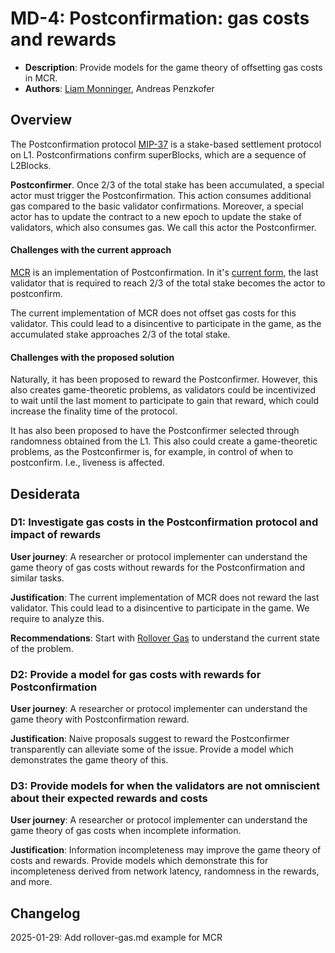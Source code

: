 # MD-4: Postconfirmation: gas costs and rewards

- **Description**: Provide models for the game theory of offsetting gas costs in MCR.
- **Authors**: [Liam Monninger](mailto:liam@movementlabs.xyz), Andreas Penzkofer

## Overview

The Postconfirmation protocol [MIP-37](https://github.com/movementlabsxyz/MIP/blob/mip/MCR/MIP/mip-37/README.md) is a stake-based settlement protocol on L1. Postconfirmations confirm superBlocks, which are a sequence of L2Blocks.

**Postconfirmer**. Once 2/3 of the total stake has been accumulated, a special actor must trigger the Postconfirmation. This action consumes additional gas compared to the basic validator confirmations. Moreover, a special actor has to update the contract to a new epoch to update the stake of validators, which also consumes gas. We call this actor the Postconfirmer.

#### Challenges with the current approach

[MCR](https://github.com/movementlabsxyz/movement/tree/main/protocol-units/settlement/mcr) is an implementation of Postconfirmation. In it's [current form](https://github.com/movementlabsxyz/movement/tree/baa83356a14d44fd4e8346e1eddfc184cebc17d3/protocol-units/settlement/mcr), the last validator that is required to reach 2/3 of the total stake becomes the actor to postconfirm.

The current implementation of MCR does not offset gas costs for this validator. This could lead to a disincentive to participate in the game, as the accumulated stake approaches 2/3 of the total stake.

#### Challenges with the proposed solution

Naturally, it has been proposed to reward the Postconfirmer. However, this also creates game-theoretic problems, as validators could be incentivized to wait until the last moment to participate to gain that reward, which could increase the finality time of the protocol.

It has also been proposed to have the Postconfirmer selected through randomness obtained from the L1. This also could create a game-theoretic problems, as the Postconfirmer is, for example, in control of when to postconfirm. I.e., liveness is affected.

## Desiderata

### D1: Investigate gas costs in the Postconfirmation protocol and impact of rewards

**User journey**:
A researcher or protocol implementer can understand the game theory of gas costs without rewards for the Postconfirmation and similar tasks.

**Justification**:
The current implementation of MCR does not reward the last validator. This could lead to a disincentive to participate in the game. We require to analyze this.

**Recommendations**:
Start with [Rollover Gas](./rollover-gas.md) to understand the current state of the problem.

### D2: Provide a model for gas costs with rewards for Postconfirmation

**User journey**: A researcher or protocol implementer can understand the game theory with Postconfirmation reward.

**Justification**: Naive proposals suggest to reward the Postconfirmer transparently can alleviate some of the issue. Provide a model which demonstrates the game theory of this.

### D3: Provide models for when the validators are not omniscient about their expected rewards and costs

**User journey**:
A researcher or protocol implementer can understand the game theory of gas costs when  incomplete information.

**Justification**:
Information incompleteness may improve the game theory of costs and rewards. Provide models which demonstrate this for incompleteness derived from network latency, randomness in the rewards, and more.

## Changelog

2025-01-29: Add rollover-gas.md example for MCR
